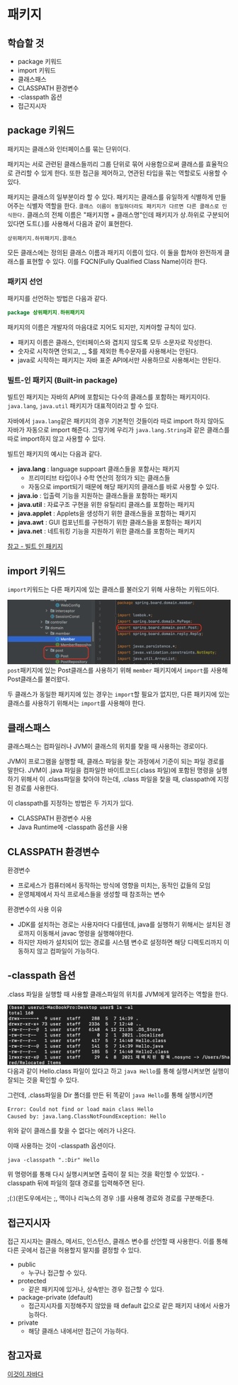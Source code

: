# 패키지

## 학습할 것
- package 키워드
- import 키워드
- 클래스패스
- CLASSPATH 환경변수
- -classpath 옵션
- 접근지시자

## package 키워드
패키지는 클래스와 인터페이스를 묶는 단위이다. 

패키지는 서로 관련된 클래스들끼리 그룹 단위로 묶어 사용함으로써 클래스를 효율적으로 관리할 수 있게 한다.
또한 접근을 제어하고, 연관된 타입을 묶는 역할로도 사용할 수 있다.

패키지는 클래스의 일부분이라 할 수 있다. 패키지는 클래스를 유일하게 식별하게 만들어주는 식별자 역할을 한다.
`클래스 이름이 동일하더라도 패키지가 다르면 다른 클래스로 인식한다.` 클래스의 전체 이름은 "패키지명 + 클래스명"인데 패키지가 상.하위로 구분되어 있다면 도트(.)를 사용해서 다음과 같이 표현한다.

```
상위패키지.하위패키지.클래스
```

모든 클래스에는 정의된 클래스 이름과 패키지 이름이 있다. 이 둘을 합쳐야 완전하게 클래스를 표현할 수 있다.
이를 FQCN(Fully Qualified Class Name)이라 한다.

### 패키지 선언
패키지를 선언하는 방법은 다음과 같다. 
```java
package 상위패키지.하위패키지
```

패키지의 이름은 개발자의 마음대로 지어도 되지만, 지켜야할 규칙이 있다.
- 패키지 이름은 클래스, 인터페이스와 겹치지 않도록 모두 소문자로 작성한다.
- 숫자로 시작하면 안되고, _, $를 제외한 특수문자를 사용해서는 안된다.
- java로 시작하는 패키지는 자바 표준 API에서만 사용하므로 사용해서는 안된다.

### 빌트-인 패키지 (Built-in package)
빌트인 패키지는 자바의 API에 포함되는 다수의 클래스를 포함하는 패키지이다. 
`java.lang`, `java.util` 패키지가 대표적이라고 할 수 있다.

자바에서 `java.lang`같은 패키지의 경우 기본적인 것들이라 따로 import 하지 않아도 자바가 자동으로 import 해준다. 그렇기에 우리가 `java.lang.String`과 같은 클래스를 따로 import하지 않고 사용할 수 있다.

빌트인 패키지의 예시는 다음과 같다.
- **java.lang** : language suppoart 클래스들을 포함사는 패키지
    - 프리미티브 타입이나 수학 연산의 정의가 되는 클래스들
    - 자동으로 import되기 때문에 해당 패키지의 클래스를 바로 사용할 수 있다.
- **java.io** : 입출력 기능을 지원하는 클래스들을 포함하는 패키지
- **java.util** : 자료구조 구현을 위한 유틸리티 클래스를 포함하는 패키지
- **java.applet** : Applets을 생성하기 위한 클래스들을 포함하는 패키지
- **java.awt** : GUI 컴포넌트를 구현하기 위한 클래스들을 포함하는 패키지
- **java.net** : 네트워킹 기능을 지원하기 위한 클래스를 포함하는 패키지

[참고 - 빌트 인 패키지](https://www.notion.so/ed8e346f88f54849a06ff968b1877ca5)

## import 키워드
`import`키워드는 다른 패키지에 있는 클래스를 불러오기 위해 사용하는 키워드이다.

![](/img/import.png)
`post`패키지에 있는 Post클래스를 사용하기 위해 `member` 패키지에서 `import`를 사용해 Post클래스를 불러왔다.

두 클래스가 동일한 패키지에 있는 경우는 `import`할 필요가 없지만, 다른 패키지에 있는 클래스를 사용하기 위해서는 `import`를 사용해야 한다.

## 클래스패스
클래스패스는 컴파일러나 JVM이 클래스의 위치를 찾을 때 사용하는 경로이다.

JVM이 프로그램을 실행할 때, 클래스 파일을 찾는 과정에서 기준이 되는 파일 경로를 말한다. JVM이 .java 파일을 컴파일한 바이트코드(.class 파일)에 포함된 명령을 실행하기 위해서 이 .class파일을 찾아야 하는데, .class 파일을 찾을 때, classpath에 지정된 경로를 사용한다.

이 classpath를 지정하는 방법은 두 가지가 있다.
- CLASSPATH 환경변수 사용
- Java Runtime에 -classpath 옵션을 사용

## CLASSPATH 환경변수
환경변수
- 프로세스가 컴퓨터에서 동작하는 방식에 영향을 미치는, 동적인 값들의 모임
- 운영체제에서 자식 프로세스들을 생성할 때 참조하는 변수

환경변수의 사용 이유
- JDK를 설치하는 경로는 사용자마다 다를텐데, java를 실행하기 위해서는 설치된 경로까지 이동해서 javac 명령을 실행해야한다.
- 하지만 자바가 설치되어 있는 경로를 시스템 변수로 설정하면 해당 디렉토리까지 이동하지 않고 컴파일이 가능하다.

## -classpath 옵션
.class 파일을 실행할 때 사용할 클래스파일의 위치를 JVM에게 알려주는 역할을 한다. 

![](/img/classpath.png)
다음과 같이 Hello.class 파일이 있다고 하고 `java Hello`를 통해 실행시켜보면 실행이 잘되는 것을 확인할 수 있다.

그런데, .class파일을 Dir 폴더를 만든 뒤 똑같이 `java Hello`를 통해 실행시키면 
```
Error: Could not find or load main class Hello
Caused by: java.lang.ClassNotFoundException: Hello
```
위와 같이 클래스를 찾을 수 없다는 에러가 나온다.

이때 사용하는 것이 -classpath 옵션이다. 
```
java -classpath ".:Dir" Hello
```
위 명령어를 통해 다시 실행시켜보면 출력이 잘 되는 것을 확인할 수 있었다.
-classpath 뒤에 파일의 절대 경로를 입력해주면 된다.

;(:)(윈도우에서는 ;, 맥이나 리눅스의 경우 :)를 사용해 경로와 경로를 구분해준다.

## 접근지시자
접근 지시자는 클래스, 메서드, 인스턴스, 클래스 변수를 선언할 때 사용한다. 이를 통해 다른 곳에서 접근을 허용할지 말지를 결정할 수 있다. 

- public
    - 누구나 접근할 수 있다.
- protected
    - 같은 패키지에 있거나, 상속받는 경우 접근할 수 있다.
- package-private (default)
    - 접근지시자를 지정해주지 않았을 때 default 값으로 같은 패키지 내에서 사용가능하다. 
- private 
    - 해당 클래스 내에서만 접근이 가능하다.

## 참고자료
[이것이 자바다](http://www.yes24.com/Product/Goods/15651484)
